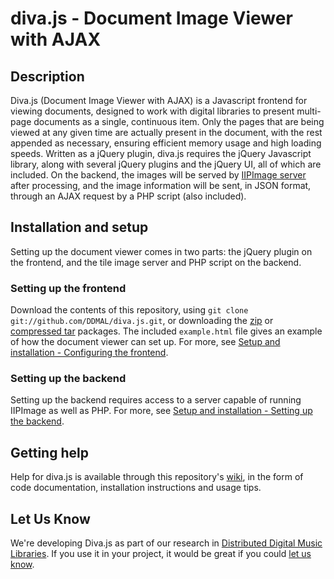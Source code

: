 diva.js - Document Image Viewer with AJAX
=========================================

Description
-----------

Diva.js (Document Image Viewer with AJAX) is a Javascript frontend for viewing documents, designed to work with digital libraries to present multi-page documents as a single, continuous item. Only the pages that are being viewed at any given time are actually present in the document, with the rest appended as necessary, ensuring efficient memory usage and high loading speeds. Written as a jQuery plugin, diva.js requires the jQuery Javascript library, along with several jQuery plugins and the jQuery UI, all of which are included. On the backend, the images will be served by [IIPImage server](http://iipimage.sourceforge.net) after processing, and the image information will be sent, in JSON format, through an AJAX request by a PHP script (also included).

Installation and setup
----------------------

Setting up the document viewer comes in two parts: the jQuery plugin on the frontend, and the tile image server and PHP script on the backend.

### Setting up the frontend ###

Download the contents of this repository, using `git clone git://github.com/DDMAL/diva.js.git`, or downloading the [zip](https://github.com/DDMAL/diva.js/zipball/master) or [compressed tar](https://github.com/DDMAL/diva.js/zipball/master) packages. The included `example.html` file gives an example of how the document viewer can set up. For more, see [Setup and installation - Configuring the frontend](https://github.com/DDMAL/diva.js/wiki/Installation#configuring-the-frontend).

### Setting up the backend ###

Setting up the backend requires access to a server capable of running IIPImage as well as PHP. For more, see [Setup and installation - Setting up the backend](https://github.com/DDMAL/diva.js/wiki/Installation#setting-up-the-backend).

Getting help
------------

Help for diva.js is available through this repository's [wiki](https://github.com/DDMAL/diva.js/wiki), in the form of code documentation, installation instructions and usage tips.

Let Us Know
-----------

We're developing Diva.js as part of our research in [Distributed Digital Music Libraries](http://ddmal.music.mcgill.ca). If you use it in your project, it would be great if you could [let us know](mailto:andrew.hankinson@mail.mcgill.ca).
